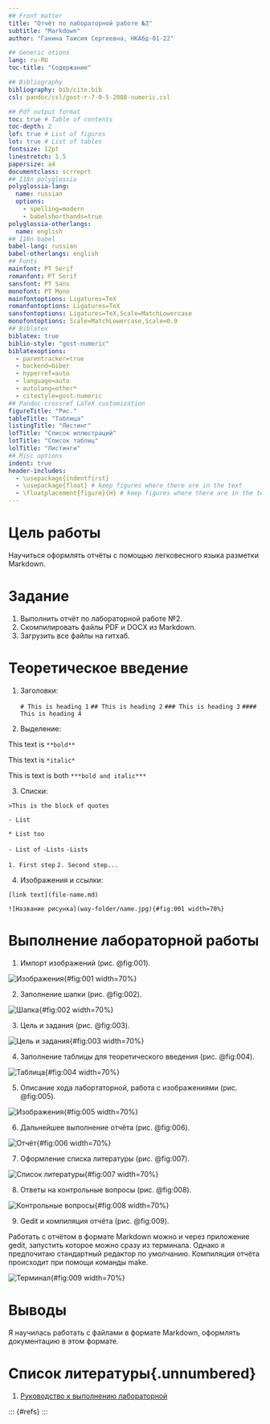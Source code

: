 ```yaml
---
## Front matter
title: "Отчёт по лабораторной работе №3"
subtitle: "Markdown"
author: "Ганина Таисия Сергеевна, НКАбд-01-22"

## Generic otions
lang: ru-RU
toc-title: "Содержание"

## Bibliography
bibliography: bib/cite.bib
csl: pandoc/csl/gost-r-7-0-5-2008-numeric.csl

## Pdf output format
toc: true # Table of contents
toc-depth: 2
lof: true # List of figures
lot: true # List of tables
fontsize: 12pt
linestretch: 1.5
papersize: a4
documentclass: scrreprt
## I18n polyglossia
polyglossia-lang:
  name: russian
  options:
	- spelling=modern
	- babelshorthands=true
polyglossia-otherlangs:
  name: english
## I18n babel
babel-lang: russian
babel-otherlangs: english
## Fonts
mainfont: PT Serif
romanfont: PT Serif
sansfont: PT Sans
monofont: PT Mono
mainfontoptions: Ligatures=TeX
romanfontoptions: Ligatures=TeX
sansfontoptions: Ligatures=TeX,Scale=MatchLowercase
monofontoptions: Scale=MatchLowercase,Scale=0.9
## Biblatex
biblatex: true
biblio-style: "gost-numeric"
biblatexoptions:
  - parentracker=true
  - backend=biber
  - hyperref=auto
  - language=auto
  - autolang=other*
  - citestyle=gost-numeric
## Pandoc-crossref LaTeX customization
figureTitle: "Рис."
tableTitle: "Таблица"
listingTitle: "Листинг"
lofTitle: "Список иллюстраций"
lotTitle: "Список таблиц"
lolTitle: "Листинги"
## Misc options
indent: true
header-includes:
  - \usepackage{indentfirst}
  - \usepackage{float} # keep figures where there are in the text
  - \floatplacement{figure}{H} # keep figures where there are in the text
---
```


# Цель работы

Научиться оформлять отчёты с помощью легковесного языка разметки Markdown. 

# Задание

1. Выполнить отчёт по лабораторной работе №2.
2. Скомпилировать файлы PDF и DOCX из Markdown.
3. Загрузить все файлы на гитхаб.

# Теоретическое введение

1. Заголовки:

    `# This is heading 1`
    `## This is heading 2`
    `### This is heading 3`
    `#### This is heading 4`

2. Выделение:

This text is `**bold**`

This text is `*italic*`

This is text is both `***bold and italic***`

3. Списки:

`>This is the block of quotes`

`- List`

`* List too`

`- List of`
    `-Lists`
    `-Lists`

`1. First step`
`2. Second step...`

4. Изображения и ссылки:

`[link text](file-name.md)`

`![Название рисунка](way-folder/name.jpg){#fig:001 width=70%}`

# Выполнение лабораторной работы

1. Импорт изображений (рис. @fig:001).

![Изображения](image/1.png){#fig:001 width=70%}

2. Заполнение шапки (рис. @fig:002).

![Шапка](image/2.png){#fig:002 width=70%}

3. Цель и задания (рис. @fig:003).

![Цель и задания](image/3.png){#fig:003 width=70%}

4. Заполнение таблицы для теоретического введения (рис. @fig:004).

![Таблица](image/4.png){#fig:004 width=70%}

5. Описание хода лабортаторной, работа с изображениями (рис. @fig:005).

![Изображения](image/5.png){#fig:005 width=70%}

6. Дальнейшее выполнение отчёта (рис. @fig:006).

![Отчёт](image/6.png){#fig:006 width=70%}

7. Оформление списка литературы (рис. @fig:007).

![Список литературы](image/7.png){#fig:007 width=70%}

8. Ответы на контрольные вопросы (рис. @fig:008).

![Контрольные вопросы](image/8.png){#fig:008 width=70%}

9. Gedit и компиляция отчёта (рис. @fig:009).

Работать с отчётом в формате Markdown можно и через приложение gedit, запустить которое можно сразу из терминала. Однако я предпочитаю стандартный редактор по умолчанию. Компиляция отчёта происходит при помощи команды make.

![Терминал](image/9.png){#fig:009 width=70%}

# Выводы

Я научилась работать с файлами в формате Markdown, оформлять документацию в этом формате.

# Список литературы{.unnumbered}

1. [Руководство к выполнению лабораторной](https://esystem.rudn.ru/pluginfile.php/1975764/mod_resource/content/3/003-lab_markdown.pdf)

::: {#refs}
:::
